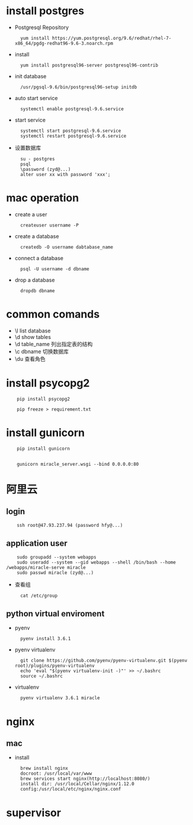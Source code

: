 # install postgres

- Postgresql Repository

        yum install https://yum.postgresql.org/9.6/redhat/rhel-7-x86_64/pgdg-redhat96-9.6-3.noarch.rpm
      
- install 

        yum install postgresql96-server postgresql96-contrib
        
- init database 

        /usr/pgsql-9.6/bin/postgresql96-setup initdb
        
- auto start service
        
        systemctl enable postgresql-9.6.service
        
- start service
    
        systemctl start postgresql-9.6.service
        systemctl restart postgresql-9.6.service
        
- 设置数据库
        
        su - postgres
        psql
        \password (zyd@...)
        alter user xx with password 'xxx';
        
        
# mac operation

- create a user

        createuser username -P
        
- create a database

        createdb -O username dabtabase_name
        
- connect a database
        
        psql -U username -d dbname
        
- drop a database

        dropdb dbname
        
# common comands

- \l  list database
- \d  show tables
- \d table_name  列出指定表的结构
- \c dbname 切换数据库
- \du 查看角色


# install psycopg2

        pip install psycopg2
        
        pip freeze > requirement.txt
        
# install gunicorn 

        pip install gunicorn
        
        
        gunicorn miracle_server.wsgi --bind 0.0.0.0:80
        
# 阿里云

## login 

        ssh root@47.93.237.94 (password hfy@...)


## application user

        sudo groupadd --system webapps
        sudo useradd --system --gid webapps --shell /bin/bash --home /webapps/miracle-serve miracle
        sudo passwd miracle (zyd@...)
- 查看组

        cat /etc/group
        

        

## python virtual enviroment

- pyenv

        pyenv install 3.6.1
        
- pyenv virtualenv

        git clone https://github.com/pyenv/pyenv-virtualenv.git $(pyenv root)/plugins/pyenv-virtualenv
        echo 'eval "$(pyenv virtualenv-init -)"' >> ~/.bashrc
        source ~/.bashrc
        
- virtualenv

        pyenv virtualenv 3.6.1 miracle
        
        
# nginx

## mac

- install 
        
        brew install nginx
        docroot: /usr/local/var/www
        brew services start nginx(http://localhost:8080/)
        install dir: /usr/local/Cellar/nginx/1.12.0
        config:/usr/local/etc/nginx/nginx.conf
        
# supervisor

    
        

        
 
        
    
        
        
